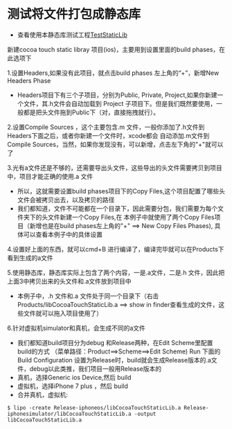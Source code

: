 # 测试将文件打包成静态库
* 查看使用本静态库测试工程[TestStaticLib](https://github.com/xsailor511/TestStaticLib)

新建cocoa touch static libray 项目(ios)，主要用到设置里面的build phases，在此选项下

1.设置Headers,如果没有此项目，就点击build phases 左上角的“+”，新增New Headers Phase

* Headers项目下有三个子项目，分别为Public, Private, Project,如果你新建一个文件，其.h文件会自动加载到
Project 子项目下。但是我们既然要使用，一般都是把头文件拖到Public下（对，直接拖拽就行）。


2.设置Compile Sources ，这个主要包含.m 文件，一般你添加了.h文件到Headers下面之后，或者你新建一个文件时，xcode都会
自动添加.m文件到Compile Sources，当然，如果你发现没有，可以新增，点击左下角的"+"就可以了


3.光有a文件还是不够的，还需要导出头文件，这些导出的头文件需要拷贝到项目中，项目才能正确的使用.a 文件

* 所以，这就需要设置build phases项目下的Copy Files,这个项目配置了哪些头文件会被拷贝出去，以及拷贝的路径
* 我们都知道，文件不可能都在一个目录下，因此需要分包，我们需要为每个文件夹下的头文件新建一个Copy Files,在
本例子中就使用了两个Copy Files项目（新增也是在build phases左上角的"+" ==> New Copy Files Phases),
具体可以查看本例子中的具体设置

4.设置好上面的东西，就可以cmd+B 进行编译了，编译完毕就可以在Products下看到生成的a文件

5.使用静态库，静态库实际上包含了两个内容，一是.a文件，二是.h 文件，因此把上面3中拷贝出来的头文件和.a文件放到项目中
* 本例子中，.h 文件和.a 文件处于同一个目录下（右击Products/libCocoaTouchStaticLib.a  ==> show in finder查看生成的文件，这些文件就可以拖入项目使用了）

6.针对虚拟机simulator和真机，会生成不同的a文件


* 我们都知道build项目分为debug 和Release两种，在Edit Scheme里配置build的方式
（菜单路径：Product==>Scheme==>Edit Scheme) Run 下面的Build Configuration
设置为Release时，build就会生成Release版本的.a文件，debug以此类推，我们项目一般用Release版本的
* 真机，选择Generic ios Device,然后 build
* 虚拟机，选择iPhone 7 plus ，然后 build
* 合并真机，虚拟机:

```
$ lipo -create Release-iphoneos/libCocoaTouchStaticLib.a Release-iphonesimulator/libCocoaTouchStaticLib.a -output libCocoaTouchStaticLib.a

```


